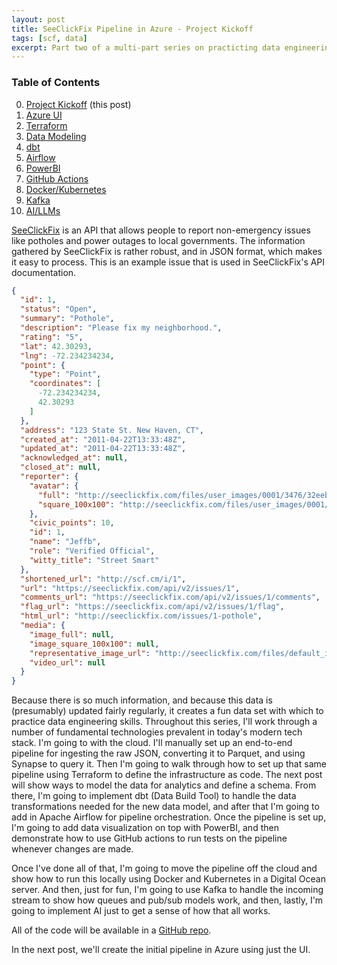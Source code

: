```yaml
---
layout: post
title: SeeClickFix Pipeline in Azure - Project Kickoff
tags: [scf, data]
excerpt: Part two of a multi-part series on practicting data engineering skills with SeeClickFix data.
---
```


### Table of Contents
0. [Project Kickoff](https://tibblesnbits.com/scf-kickoff/) (this post)  
1. [Azure UI](https://tibblesnbits.com/scf-azure-ui)  
2. [Terraform](https://tibblesnbits.com/scf-terraform)  
3. [Data Modeling](https://tibblesnbits.com/scf-data-modeling)  
4. [dbt](https://tibblesnbits.com/scf-dbt)  
5. [Airflow](https://tibblesnbits.com/scf-airflow)  
6. [PowerBI](https://tibblesnbits.com/scf-powerbi)  
7. [GitHub Actions](https://tibblesnbits.com/scf-github-actions)  
8. [Docker/Kubernetes](https://tibblesnbits.com/scf-docker-kubernetes)  
9. [Kafka](https://tibblesnbits.com/scf-kafka)  
10. [AI/LLMs](https://tibblesnbits.com/scf-ai)  

[SeeClickFix](https://seeclickfix.com) is an API that allows people to report non-emergency issues like potholes and power outages to local governments. The information gathered by SeeClickFix is rather robust, and in JSON format, which makes it easy to process. This is an example issue that is used in SeeClickFix's API documentation.

```json
{
  "id": 1,
  "status": "Open",
  "summary": "Pothole",
  "description": "Please fix my neighborhood.",
  "rating": "5",
  "lat": 42.30293,
  "lng": -72.234234234,
  "point": {
    "type": "Point",
    "coordinates": [
      -72.234234234,
      42.30293
    ]
  },
  "address": "123 State St. New Haven, CT",
  "created_at": "2011-04-22T13:33:48Z",
  "updated_at": "2011-04-22T13:33:48Z",
  "acknowledged_at": null,
  "closed_at": null,
  "reporter": {
    "avatar": {
      "full": "http://seeclickfix.com/files/user_images/0001/3476/32eebb4f8669b5beb441280bc16f26bf.jpeg",
      "square_100x100": "http://seeclickfix.com/files/user_images/0001/3476/32eebb4f8669b5beb441280bc16f26bf_square.jpeg"
    },
    "civic_points": 10,
    "id": 1,
    "name": "Jeffb",
    "role": "Verified Official",
    "witty_title": "Street Smart"
  },
  "shortened_url": "http://scf.cm/i/1",
  "url": "https://seeclickfix.com/api/v2/issues/1",
  "comments_url": "https://seeclickfix.com/api/v2/issues/1/comments",
  "flag_url": "https://seeclickfix.com/api/v2/issues/1/flag",
  "html_url": "http://seeclickfix.com/issues/1-pothole",
  "media": {
    "image_full": null,
    "image_square_100x100": null,
    "representative_image_url": "http://seeclickfix.com/files/default_image.png",
    "video_url": null
  }
}
```

Because there is so much information, and because this data is (presumably) updated fairly regularly, it creates a fun data set with which to practice data engineering skills. Throughout this series, I'll work through a number of fundamental technologies prevalent in today's modern tech stack. I'm going to with the cloud. I'll manually set up an end-to-end pipeline for ingesting the raw JSON, converting it to Parquet, and using Synapse to query it. Then I'm going to walk through how to set up that same pipeline using Terraform to define the infrastructure as code. The next post will show ways to model the data for analytics and define a schema. From there, I'm going to implement dbt (Data Build Tool) to handle the data transformations needed for the new data model, and after that I'm going to add in Apache Airflow for pipeline orchestration. Once the pipeline is set up, I'm going to add data visualization on top with PowerBI, and then demonstrate how to use GitHub actions to run tests on the pipeline whenever changes are made. 

Once I've done all of that, I'm going to move the pipeline off the cloud and show how to run this locally using Docker and Kubernetes in a Digital Ocean server. And then, just for fun, I'm going to use Kafka to handle the incoming stream to show how queues and pub/sub models work, and then, lastly, I'm going to implement AI just to get a sense of how that all works.

All of the code will be available in a [GitHub repo](https://github.com/bryanbritten/see-click-fix).

In the next post, we'll create the initial pipeline in Azure using just the UI.